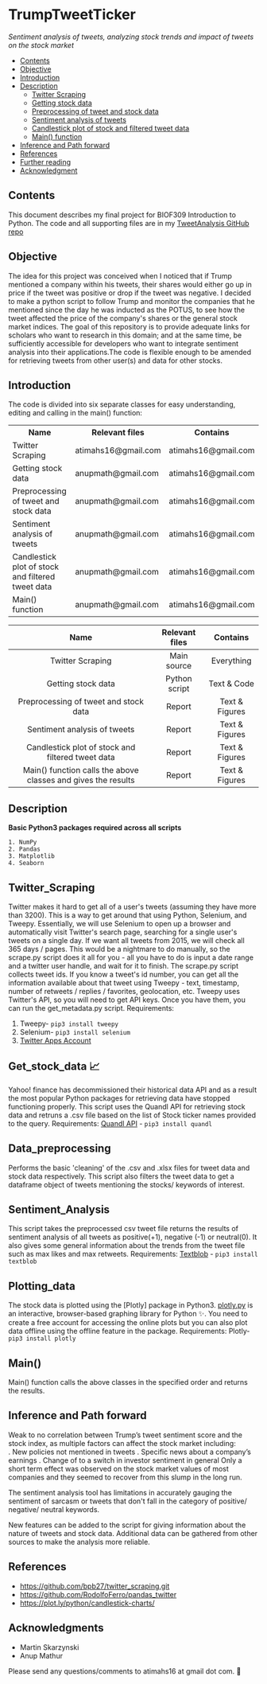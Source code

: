 # TrumpTweetTicker
*Sentiment analysis of tweets, analyzing stock trends and impact of tweets on the stock market*

<!-- TOC -->

- [Contents](#Contents)
- [Objective](#Objective)
- [Introduction](#Introduction)
- [Description](#Description)
    - [Twitter Scraping](#Twitter_Scraping)
    - [Getting stock data](#Get_stock_data)
    - [Preprocessing of tweet and stock data](#Data_preprocessing)
    - [Sentiment analysis of tweets](#Sentiment_Analysis)
    - [Candlestick plot of stock and filtered tweet data](#Plotting_data)
    - [Main() function](#Main())
- [Inference and Path forward](#Inference)
- [References](#References)
- [Further reading](#Further_reading)
- [Acknowledgment](#Acknowledgment)    

<!-- /TOC -->

## Contents
This document describes my final project for BIOF309 Introduction to Python. The code and all supporting files are in my [TweetAnalysis GitHub repo](https://github.com/shamitashetty/TweetAnalysis)

## Objective
The idea for this project was conceived when I noticed that if Trump mentioned a company within his tweets, their shares would either go up in price if the tweet was positive or drop if the tweet was negative. I decided to make a python script to follow Trump and monitor the companies that he mentioned since the day he was inducted as the POTUS, to see how the tweet affected the price of the company's shares or the general stock market indices. 
The goal of this repository is to provide adequate links for scholars who want to research in this domain; and at the same time, be sufficiently accessible for developers who want to integrate sentiment analysis into their applications.The code is flexible enough to be amended for retrieving tweets from other user(s) and data for other stocks. 

## Introduction

The code is divided into six separate classes for easy understanding, editing and calling in the main() function:

<table border="0">
<tr><th>Name</th><th>Relevant files</th><th>Contains</th></tr>
<tr><td>Twitter Scraping</td><td> atimahs16@gmail.com</td><td> atimahs16@gmail.com</td></tr>
<tr><td>Getting stock data </td><td>anupmath@gmail.com</td><td> atimahs16@gmail.com</td></tr>
<tr><td>Preprocessing of tweet and stock data  </td><td>anupmath@gmail.com</td><td> atimahs16@gmail.com</td></tr>
<tr><td>Sentiment analysis of tweets </td><td>anupmath@gmail.com</td><td> atimahs16@gmail.com</td></tr>
<tr><td>Candlestick plot of stock and filtered tweet data</td><td>anupmath@gmail.com</td><td> atimahs16@gmail.com</td></tr>
<tr><td>Main() function</td><td>anupmath@gmail.com</td><td> atimahs16@gmail.com</td></tr>
</table>

|Name    | Relevant files | Contains|
|:------------:|:---:|:---------:|
| Twitter Scraping  | Main source   | Everything     |
| Getting stock data     | Python script | Text & Code    |
| Preprocessing of tweet and stock data   | Report        | Text & Figures |
| Sentiment analysis of tweets     | Report        | Text & Figures |
| Candlestick plot of stock and filtered tweet data   | Report        | Text & Figures |
| Main() function calls the above classes and gives the results  | Report        | Text & Figures |


## Description 
   **Basic Python3 packages required across all scripts**
   
    1. NumPy
    2. Pandas
    3. Matplotlib
    4. Seaborn

   ## Twitter_Scraping
   Twitter makes it hard to get all of a user's tweets (assuming they have more than 3200). This is a way to get around that using Python, Selenium, and Tweepy. 
    Essentially, we will use Selenium to open up a browser and automatically visit Twitter's search page, searching for a single user's tweets on a single day. If we want all tweets from 2015, we will check all 365 days / pages. This would be a nightmare to do manually, so the scrape.py script does it all for you - all you have to do is input a date range and a twitter user handle, and wait for it to finish.
    The scrape.py script collects tweet ids. If you know a tweet's id number, you can get all the information available about that tweet using Tweepy - text, timestamp, number of retweets / replies / favorites, geolocation, etc. Tweepy uses Twitter's API, so you will need to get API keys. Once you have them, you can run the get_metadata.py script.
   Requirements: 
    
   1. Tweepy- `pip3 install tweepy`
   2. Selenium- `pip3 install selenium`
   3. [Twitter Apps Account](https://themepacific.com/how-to-generate-api-key-consumer-token-access-key-for-twitter-oauth/994/)
    
   ## Get_stock_data 📈
   Yahoo! finance has decommissioned their historical data API and as a result the most popular Python packages for retrieving data have stopped functioning properly. This script uses the Quandl API for retrieving stock data and retruns a .csv file based on the list of Stock ticker names provided to the query. 
   Requirements: 
   [Quandl API](https://blog.quandl.com/getting-started-with-the-quandl-api) - `pip3 install quandl`
    
   ## Data_preprocessing
   Performs the basic 'cleaning' of the .csv and .xlsx files for tweet data and stock data respectively. This script also filters the tweet data to get a dataframe object of tweets mentioning the stocks/ keywords of interest.
    
   ## Sentiment_Analysis
   This script takes the preprocessed csv tweet file returns the results of sentiment analysis of all tweets as positive(+1), negative (-1) or neutral(0). It also gives some general information about the trends from the tweet file such as max likes and max retweets.
   Requirements:
   [Textblob](https://textblob.readthedocs.io/en/dev/) - `pip3 install textblob`
    
   ## Plotting_data
   The stock data is plotted using the [Plotly] package in Python3. [plotly.py](https://plot.ly/d3-js-for-python-and-pandas-charts/) is an interactive, browser-based graphing library for Python :sparkles:. You need to create a free account for accessing the online plots but you can also plot data offline using the offline feature in the package.
   Requirements: 
    Plotly- `pip3 install plotly`
    
   ## Main()
   Main() function calls the above classes in the specified order and returns the results.
    
## Inference and Path forward
   Weak to no correlation between Trump’s tweet sentiment score and the stock index, as multiple factors can affect the stock market including:  
   . New policies not mentioned in tweets
   . Specific news about a company’s earnings
   . Change of to a switch in investor sentiment in general
   Only a short term effect was observed on the stock market values of most companies and they seemed to recover from this slump in the long run.
   
   The sentiment analysis tool has limitations in accurately gauging the sentiment of sarcasm or tweets that don't fall in the category of positive/ negative/ neutral keywords.
   
   New features can be added to the script for giving information about the nature of tweets and stock data. Additional data can be gathered from other sources to make the analysis more reliable.

## References 

* https://github.com/bpb27/twitter_scraping.git
* https://github.com/RodolfoFerro/pandas_twitter
* https://plot.ly/python/candlestick-charts/

Acknowledgments
------------
* Martin Skarzynski
* Anup Mathur

Please send any questions/comments to atimahs16 at gmail dot com.  📢

